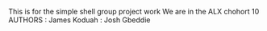 This is for the simple shell group project work
We are in the ALX chohort 10
AUTHORS : James Koduah
	: Josh Gbeddie
